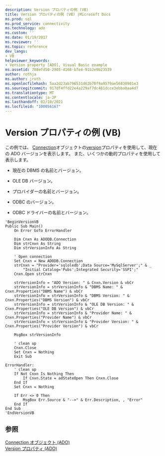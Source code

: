 ```yaml
---
description: Version プロパティの例 (VB)
title: Version プロパティの例 (VB) |Microsoft Docs
ms.prod: sql
ms.prod_service: connectivity
ms.technology: ado
ms.custom: ''
ms.date: 01/19/2017
ms.reviewer: ''
ms.topic: reference
dev_langs:
- VB
helpviewer_keywords:
- Version property [ADO], Visual Basic example
ms.assetid: 708efd50-2905-4168-b7e4-91b2e9b23539
author: rothja
ms.author: jroth
ms.openlocfilehash: 5aa2d23ab796531d62b70f9a9579ae56830901e3
ms.sourcegitcommit: 917df4ffd22e4a229af7dc481dcce3ebba0aa4d7
ms.translationtype: MT
ms.contentlocale: ja-JP
ms.lasthandoff: 02/10/2021
ms.locfileid: "100056167"
---
```

# <a name="version-property-example-vb"></a>Version プロパティの例 (VB)
この例では、 [Connection](./connection-object-ado.md)オブジェクトの[version](./version-property-ado.md)プロパティを使用して、現在の ADO バージョンを表示します。 また、いくつかの動的プロパティを使用して表示します。  
  
-   現在の DBMS の名前とバージョン。  
  
-   OLE DB バージョン。  
  
-   プロバイダーの名前とバージョン。  
  
-   ODBC のバージョン。  
  
-   ODBC ドライバーの名前とバージョン。  
  
```  
'BeginVersionVB  
Public Sub Main()  
    On Error GoTo ErrorHandler  
  
    Dim Cnxn As ADODB.Connection  
    Dim strCnxn As String  
    Dim strVersionInfo As String  
  
    ' Open connection  
    Set Cnxn = New ADODB.Connection  
    strCnxn = "Provider='sqloledb';Data Source='MySqlServer';" & _  
        "Initial Catalog='Pubs';Integrated Security='SSPI';"  
    Cnxn.Open strCnxn  
  
    strVersionInfo = "ADO Version: " & Cnxn.Version & vbCr  
    strVersionInfo = strVersionInfo & "DBMS Name: " & Cnxn.Properties("DBMS Name") & vbCr  
    strVersionInfo = strVersionInfo & "DBMS Version: " & Cnxn.Properties("DBMS Version") & vbCr  
    strVersionInfo = strVersionInfo & "OLE DB Version: " & Cnxn.Properties("OLE DB Version") & vbCr  
    strVersionInfo = strVersionInfo & "Provider Name: " & Cnxn.Properties("Provider Name") & vbCr  
    strVersionInfo = strVersionInfo & "Provider Version: " & Cnxn.Properties("Provider Version") & vbCr  
  
    MsgBox strVersionInfo  
  
    ' clean up  
    Cnxn.Close  
    Set Cnxn = Nothing  
    Exit Sub  
  
ErrorHandler:  
    ' clean up  
    If Not Cnxn Is Nothing Then  
        If Cnxn.State = adStateOpen Then Cnxn.Close  
    End If  
    Set Cnxn = Nothing  
  
    If Err <> 0 Then  
        MsgBox Err.Source & "-->" & Err.Description, , "Error"  
    End If  
End Sub  
'EndVersionVB  
```  
  
## <a name="see-also"></a>参照  
 [Connection オブジェクト (ADO)](./connection-object-ado.md)   
 [Version プロパティ (ADO)](./version-property-ado.md)